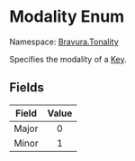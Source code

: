 # Modality Enum

Namespace: [Bravura.Tonality](./Bravura.Tonality.md)

Specifies the modality of a [Key](./Key.md).

## Fields
| Field | Value |
| --- | :---: |
| Major | 0 |
| Minor | 1 |
